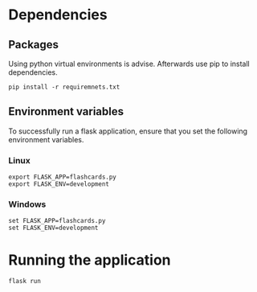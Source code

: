 # Dependencies 

## Packages

Using python virtual environments is advise. Afterwards use pip to install dependencies.

```
pip install -r requiremnets.txt
```

## Environment variables

To successfully run a flask application, ensure that you set the following environment variables.

### Linux
```
export FLASK_APP=flashcards.py
export FLASK_ENV=development
```

### Windows
```
set FLASK_APP=flashcards.py
set FLASK_ENV=development
```

# Running the application
```
flask run
```
